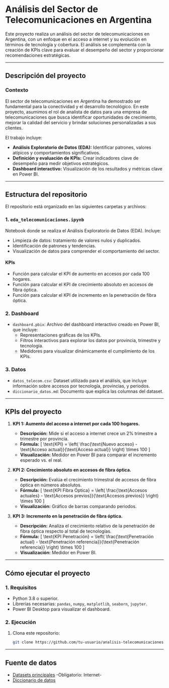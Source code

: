 # **Análisis del Sector de Telecomunicaciones en Argentina**

Este proyecto realiza un análisis del sector de telecomunicaciones en Argentina, con un enfoque en el acceso a internet y su evolución en términos de tecnología y cobertura. El análisis se complementa con la creación de KPIs clave para evaluar el desempeño del sector y proporcionar recomendaciones estratégicas.

---

## **Descripción del proyecto**

### **Contexto**
El sector de telecomunicaciones en Argentina ha demostrado ser fundamental para la conectividad y el desarrollo tecnológico. En este proyecto,
asumimos el rol de analista de datos para una empresa de telecomunicaciones que busca identificar oportunidades de crecimiento, 
mejorar la calidad del servicio y brindar soluciones personalizadas a sus clientes.

El trabajo incluye:
- **Análisis Exploratorio de Datos (EDA):** Identificar patrones, valores atípicos y comportamientos significativos.
- **Definición y evaluación de KPIs:** Crear indicadores clave de desempeño para medir objetivos estratégicos.
- **Dashboard interactivo:** Visualización de los resultados y métricas clave en Power BI.

---

## **Estructura del repositorio**

El repositorio está organizado en las siguientes carpetas y archivos:

### **1. `eda_telecomunicaciones.ipynb`**
 Notebook donde se realiza el Análisis Exploratorio de Datos (EDA). Incluye:
  - Limpieza de datos: tratamiento de valores nulos y duplicados.
  - Identificación de patrones y tendencias.
  - Visualización de datos para comprender el comportamiento del sector.

#### **KPIs**
-  Función para calcular el KPI de aumento en accesos por cada 100 hogares.
-  Función para calcular el KPI de crecimiento absoluto en accesos de fibra óptica.
-  Función para calcular el KPI de incremento en la penetración de fibra óptica.



### **2. Dashboard**
- `dashboard.pbix`: Archivo del dashboard interactivo creado en Power BI, que incluye:
  - Representaciones gráficas de los KPIs.
  - Filtros interactivos para explorar los datos por provincia, trimestre y tecnología.
  - Medidores para visualizar dinámicamente el cumplimiento de los KPIs.

### **3. Datos**
- `datos_telecom.csv`: Dataset utilizado para el análisis, que incluye información sobre accesos por tecnología, provincias, y periodos.
- `diccionario_datos.md`: Documento que explica las columnas del dataset.

---

## **KPIs del proyecto**

1. **KPI 1: Aumento del acceso a internet por cada 100 hogares.**
   - **Descripción:** Mide si el acceso a internet crece un 2% trimestre a trimestre por provincia.
   - **Fórmula:** 
     \[
     \text{KPI} = \left( \frac{\text{Nuevo acceso} - \text{Acceso actual}}{\text{Acceso actual}} \right) \times 100
     \]
   - **Visualización:** Medidor en Power BI para comparar el incremento esperado vs. el real.

2. **KPI 2: Crecimiento absoluto en accesos de fibra óptica.**
   - **Descripción:** Evalúa el crecimiento trimestral de accesos de fibra óptica en números absolutos.
   - **Fórmula:** 
     \[
     \text{KPI Fibra Óptica} = \left( \frac{\text{Accesos actuales} - \text{Accesos previos}}{\text{Accesos previos}} \right) \times 100
     \]
   - **Visualización:** Gráfico de barras comparando periodos.

3. **KPI 3: Incremento en la penetración de fibra óptica.**
   - **Descripción:** Analiza el crecimiento relativo de la penetración de fibra óptica respecto al total de tecnologías.
   - **Fórmula:** 
     \[
     \text{KPI Penetración} = \left( \frac{\text{Penetración actual} - \text{Penetración referencia}}{\text{Penetración referencia}} \right) \times 100
     \]
   - **Visualización:** Medidor en Power BI.

---

## **Cómo ejecutar el proyecto**

### **1. Requisitos**
- Python 3.8 o superior.
- Librerías necesarias: `pandas`, `numpy`, `matplotlib`, `seaborn`, `jupyter`.
- Power BI Desktop para visualizar el dashboard.

### **2. Ejecución**
1. Clona este repositorio:
   ```bash
   git clone https://github.com/tu-usuario/analisis-telecomunicaciones.git

--- 
## Fuente de datos

- [Datasets principales](https://indicadores.enacom.gob.ar/datos-abiertos) -Obligatorio: Internet-
- [Diccionario de datos](https://docs.google.com/document/d/1BYW0vT_DNIjjKM9v4hNg5KmqjRNOc7OBB1jCXc80gnI/edit#heading=h.hjukififf3ol)

